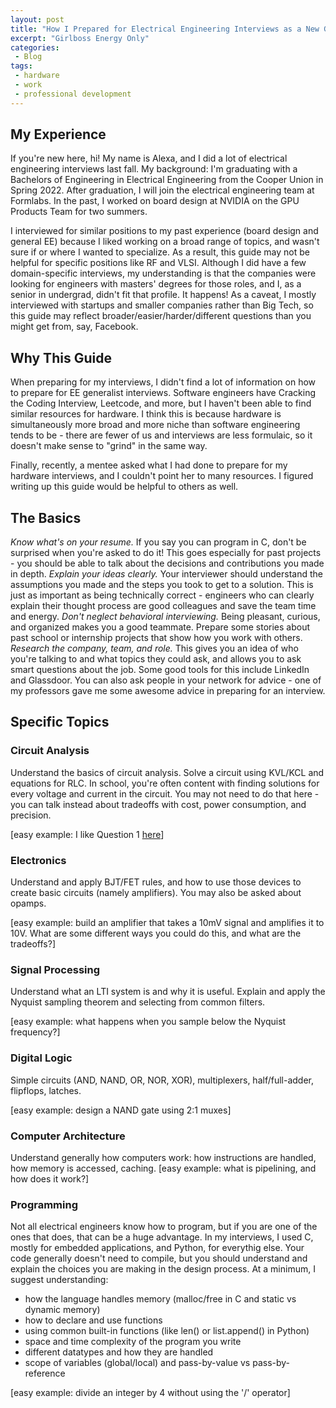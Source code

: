 ```yaml
---
layout: post
title: "How I Prepared for Electrical Engineering Interviews as a New Grad"
excerpt: "Girlboss Energy Only"
categories:
 - Blog
tags:
 - hardware
 - work
 - professional development
---
```


## My Experience
If you're new here, hi! My name is Alexa, and I did a lot of electrical engineering interviews last fall. My background: I'm graduating with a Bachelors of Engineering in Electrical Engineering from the Cooper Union in Spring 2022. After graduation, I will join the electrical engineering team at Formlabs. In the past, I worked on board design at NVIDIA on the GPU Products Team for two summers.

I interviewed for similar positions to my past experience (board design and general EE) because I liked working on a broad range of topics, and wasn't sure if or where I wanted to specialize. As a result, this guide may not be helpful for specific positions like RF and VLSI. Although I did have a few domain-specific interviews, my understanding is that the companies were looking for engineers with masters' degrees for those roles, and I, as a senior in undergrad, didn't fit that profile. It happens! As a caveat, I mostly interviewed with startups and smaller companies rather than Big Tech, so this guide may reflect broader/easier/harder/different questions than you might get from, say, Facebook.

## Why This Guide
When preparing for my interviews, I didn't find a lot of information on how to prepare for EE generalist interviews. Software engineers have Cracking the Coding Interview, Leetcode, and more, but I haven't been able to find similar resources for hardware. I think this is because hardware is simultaneously more broad and more niche than software engineering tends to be - there are fewer of us and interviews are less formulaic, so it doesn't make sense to "grind" in the same way.

Finally, recently, a mentee asked what I had done to prepare for my hardware interviews, and I couldn't point her to many resources. I figured writing up this guide would be helpful to others as well.

## The Basics
*Know what's on your resume.* If you say you can program in C, don't be surprised when you're asked to do it! This goes especially for past projects - you should be able to talk about the decisions and contributions you made in depth.
*Explain your ideas clearly.* Your interviewer should understand the assumptions you made and the steps you took to get to a solution. This is just as important as being technically correct - engineers who can clearly explain their thought process are good colleagues and save the team time and energy.
*Don't neglect behavioral interviewing.* Being pleasant, curious, and organized makes you a good teammate. Prepare some stories about past school or internship projects that show how you work with others.
*Research the company, team, and role.* This gives you an idea of who you're talking to and what topics they could ask, and allows you to ask smart questions about the job. Some good tools for this include LinkedIn and Glassdoor. You can also ask people in your network for advice - one of my professors gave me some awesome advice in preparing for an interview. 

## Specific Topics

### Circuit Analysis
Understand the basics of circuit analysis. Solve a circuit using KVL/KCL and equations for RLC. In school, you're often content with finding solutions for every voltage and current in the circuit. You may not need to do that here - you can talk instead about tradeoffs with cost, power consumption, and precision.

[easy example: I like Question 1 [here](https://kevinfronczak.com/blog/circuit-design-interview-questions-part-i)]

### Electronics
Understand and apply BJT/FET rules, and how to use those devices to create basic circuits (namely amplifiers). You may also be asked about opamps.

[easy example: build an amplifier that takes a 10mV signal and amplifies it to 10V. What are some different ways you could do this, and what are the tradeoffs?]

### Signal Processing
Understand what an LTI system is and why it is useful. Explain and apply the Nyquist sampling theorem and selecting from common filters.

[easy example: what happens when you sample below the Nyquist frequency?]

### Digital Logic
Simple circuits (AND, NAND, OR, NOR, XOR), multiplexers, half/full-adder, flipflops, latches.

[easy example: design a NAND gate using 2:1 muxes]

### Computer Architecture
Understand generally how computers work: how instructions are handled, how memory is accessed, caching.
[easy example: what is pipelining, and how does it work?]

### Programming
Not all electrical engineers know how to program, but if you are one of the ones that does, that can be a huge advantage. In my interviews, I used C, mostly for embedded applications, and Python, for everythig else. Your code generally doesn't need to compile, but you should understand and explain the choices you are making in the design process. At a minimum, I suggest understanding:

* how the language handles memory (malloc/free in C and static vs dynamic memory)
* how to declare and use functions
* using common built-in functions (like len() or list.append() in Python)
* space and time complexity of the program you write
* different datatypes and how they are handled
* scope of variables (global/local) and pass-by-value vs pass-by-reference

[easy example: divide an integer by 4 without using the '/' operator]
